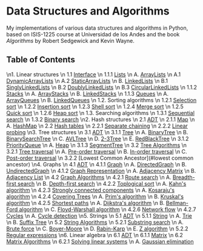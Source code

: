 # Data Structures and Algorithms

My implementations of various data structures and algorithms in Python, based on ISIS-1225 course at Universidad de los Andes and the book _Algorithms_ by Robert Sedgewick and Kevin Wayne.

## Table of Contents

\n1. Linear structures
\n    1.1 [Interface](#LinearInterface)
\n        1.1.1 [Lists](#lists)
\n            A. [ArrayLists](#arraylists)
\n                A.1 [DynamicArrayLists](#dynamicarraylists)
\n                A.2 [StaticArrayLists](#staticarraylists)
\n            B. [LinkedLists](#linkedlists)
\n                B.1 [SinglyLinkedLists](#singlylinkedlists)
\n                B.2 [DoublyLinkedLists](#doublylinkedlists)
\n                B.3 [CircularLinkedLists](#circularlinkedlists)
\n        1.1.2 [Stacks](#stacks)
\n            A. [ArrayStacks](#arraystacks)
\n            B. [LinkedStacks](#linkedstacks)
\n        1.1.3 [Queues](#queues)
\n            A. [ArrayQueues](#arrayqueues)
\n            B. [LinkedQueues](#linkedqueues)
\n    1.2. Sorting algorithms
\n        1.2.1 [Selection sort](#selection-sort)
\n        1.2.2 [Insertion sort](#insertion-sort)
\n        1.2.3 [Shell sort](#shell-sort)
\n        1.2.4 [Merge sort](#merge-sort)
\n        1.2.5 [Quick sort](#quick-sort)
\n        1.2.6 [Heap sort](#heap-sort)
\n    1.3. Searching algorithms
\n        1.3.1 [Sequential search](#sequential-search)
\n        1.3.2 [Binary search](#binary-search)
\n2. Hash structures
\n    2.1 [ADT](#adtMap)
\n        2.1.1 [Map](#map)
\n            A. [HashMap](#hashmap)
\n    2.2 [Hash tables](#hash-tables)
\n        2.2.1 [Separate chaining](#separate-chaining)
\n        2.2.2 [Linear probing](#linear-probing)
\n3. Tree structures
\n    3.1 [ADT](#adtTree)
\n        3.1.1 [Tree](#tree)
\n            A. [BinaryTree](#binarytree)
\n            B. [BinarySearchTree](#binarysearchtree)
\n            C. [AVLTree](#avltree)
\n            D. [2-3Tree](#2-3tree)
\n            E. [RedBlackTree](#redblacktree)
\n        3.1.2 [PriorityQueue](#priorityqueue)
\n            A. [Heap](#heap)
\n        3.1.3 [SegmentTree](#segmenttree)
\n    3.2 [Tree Algorithms](#tree-algorithms)
\n        3.2.1 [Tree traversal](#tree-traversal)
\n            A. [Pre-order traversal](#pre-order-traversal)
\n            B. [In-order traversal](#in-order-traversal)
\n            C. [Post-order traversal](#post-order-traversal)
\n        3.2.2 [Lowest Common Ancestor](#lowest common ancestor)
\n4. Graphs
\n    4.1 [ADT](#adtGraph)
\n        4.1.1 [Graph](#graph)
\n            A. [DirectedGraph](#directedgraph)
\n            B. [UndirectedGraph](#undirectedgraph)
\n        4.1.2 [Graph Representation](#graph-representation)
\n            A. [Adjacency Matrix](#adjacency-matrix)
\n            B. [Adjacency List](#adjacency-list)
\n    4.2 [Graph Algorithms](#graph-algorithms)
\n        4.2.1 [Route search](#route-search)
\n            A. [Breadth-first search](#breadth-first-search)
\n            B. [Depth-first search](#depth-first-search)
\n        4.2.2 [Toplogical sort](#toplogical-sort)
\n            A. [Kahn's algorithm](#kahns-algorithm)
\n        4.2.3 [Strongly connected components](#strongly-connected-components)
\n            A. [Kosaraju's algorithm](#kosarajus-algorithm)
\n        4.2.4 [Covering Trees](#covering-trees)
\n            A. [Prim's algorithm](#prims-algorithm)
\n            B. [Kruskal's algorithm](#kruskals-algorithm)
\n        4.2.5 [Shortest paths](#shortest-paths)
\n            A. [Dijkstra's algorithm](#dijkstras-algorithm)
\n            B. [Bellman-Ford algorithm](#bellman-ford-algorithm)
\n            C. [Floyd-Warshall algorithm](#floyd-warshall-algorithm)
\n        4.2.6 [Network flow](#network-flow)
\n        4.2.7 [Cycles](#cycles)
\n            A. [Cycle detection](#cycle-detection)
\n5. Strings
\n    5.1 [ADT](#adtString)
\n        5.1.1 [String](#string)
\n            A. [Trie](#trie)
\n            B. [Suffix Tree](#suffix-tree)
\n    5.2 [String Algorithms](#string-algorithms)
\n        5.2.1 [Substring search](#substring-search)
\n            A. [Brute force](#brute-force)
\n            C. [Boyer-Moore](#boyer-moore)
\n            D. [Rabin-Karp](#rabin-karp)
\n            E. [Z algorithm](#z-algorithm)
\n        5.2.2 [Regular expressions](#regular-expressions)
\n6. Linear algebra
\n    6.1 [ADT](#adtMatrix)
\n        6.1.1 [Matrix](#matrix)
\n    6.2 [Matrix Algorithms](#matrix-algorithms)
\n        6.2.1 [Solving linear systems](#solving-linear-systems)
\n            A. [Gaussian elimination](#gaussian-elimination)
        
